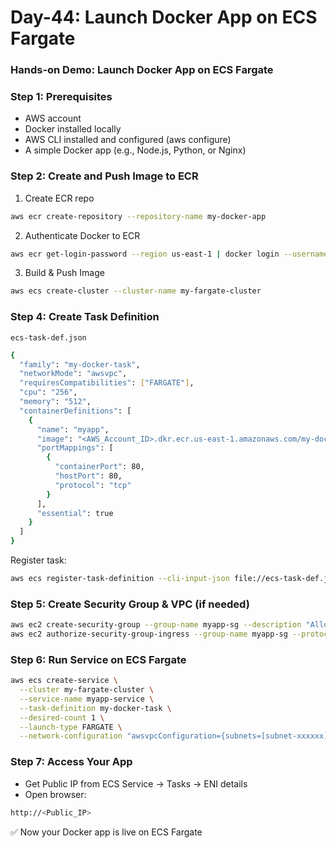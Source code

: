 # Day-44: Launch Docker App on ECS Fargate

### Hands-on Demo: Launch Docker App on ECS Fargate
### Step 1: Prerequisites
 - AWS account
 - Docker installed locally
 - AWS CLI installed and configured (aws configure)
 - A simple Docker app (e.g., Node.js, Python, or Nginx)

### Step 2: Create and Push Image to ECR
 1. Create ECR repo
```sh
aws ecr create-repository --repository-name my-docker-app
```
 2. Authenticate Docker to ECR
```sh
aws ecr get-login-password --region us-east-1 | docker login --username AWS --password-stdin <AWS_Account_ID>.dkr.ecr.us-east-1.amazonaws.com
```
 3. Build & Push Image
```sh
aws ecs create-cluster --cluster-name my-fargate-cluster
```

### Step 4: Create Task Definition
```ecs-task-def.json```
```sh
{
  "family": "my-docker-task",
  "networkMode": "awsvpc",
  "requiresCompatibilities": ["FARGATE"],
  "cpu": "256",
  "memory": "512",
  "containerDefinitions": [
    {
      "name": "myapp",
      "image": "<AWS_Account_ID>.dkr.ecr.us-east-1.amazonaws.com/my-docker-app:latest",
      "portMappings": [
        {
          "containerPort": 80,
          "hostPort": 80,
          "protocol": "tcp"
        }
      ],
      "essential": true
    }
  ]
}
```
Register task:
```sh
aws ecs register-task-definition --cli-input-json file://ecs-task-def.json
```

### Step 5: Create Security Group & VPC (if needed)
```sh
aws ec2 create-security-group --group-name myapp-sg --description "Allow HTTP"
aws ec2 authorize-security-group-ingress --group-name myapp-sg --protocol tcp --port 80 --cidr 0.0.0.0/0
```
### Step 6: Run Service on ECS Fargate
```sh
aws ecs create-service \
  --cluster my-fargate-cluster \
  --service-name myapp-service \
  --task-definition my-docker-task \
  --desired-count 1 \
  --launch-type FARGATE \
  --network-configuration "awsvpcConfiguration={subnets=[subnet-xxxxxx],securityGroups=[sg-xxxxxx],assignPublicIp=ENABLED}"
```

### Step 7: Access Your App
 - Get Public IP from ECS Service → Tasks → ENI details
 - Open browser:
```sh
http://<Public_IP>
```
✅ Now your Docker app is live on ECS Fargate
